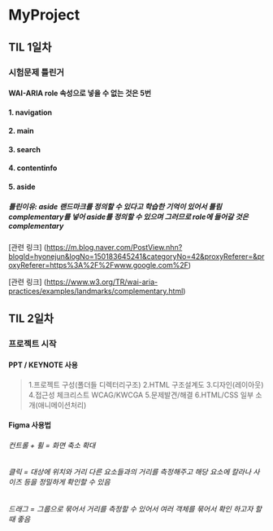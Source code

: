 # MyProject

## TIL 1일차

### 시험문제 틀린거

#### WAI-ARIA role 속성으로 넣을 수 없는 것은 5번

#### 1. navigation

#### 2. main

#### 3. search

#### 4. contentinfo

#### 5. aside

##### 틀린이유: aside 랜드마크를 정의할 수 있다고 학습한 기억이 있어서 틀림 complementary를 넣어 aside를 정의할 수 있으며 그러므로 role에 들어갈 것은 complementary  

[관련 링크]  (https://m.blog.naver.com/PostView.nhn?blogId=hyonejun&logNo=150183645241&categoryNo=42&proxyReferer=&proxyReferer=https%3A%2F%2Fwww.google.com%2F)

[관련 링크] (https://www.w3.org/TR/wai-aria-practices/examples/landmarks/complementary.html)

## TIL 2일차

### 프로젝트 시작
#### PPT / KEYNOTE 사용
> 1.프로젝트 구성(폴더들 디렉터리구조)
> 2.HTML 구조설계도
> 3.디자인(레이아웃)
> 4.접근성 체크리스트 WCAG/KWCGA
> 5.문제발견/해결
> 6.HTML/CSS 일부 소개(애니메이션처리)

#### Figma 사용법
###### 컨트롤 + 휠 = 화면 축소 확대
###### 클릭 = 대상에 위치와 거리 다른 요소들과의 거리를 측정해주고 해당 요소에 칼라나 사이즈 등을 정밀하게 확인할 수 있음
###### 드래그 = 그룹으로 묶어서 거리를 측정할 수 있어서 여러 객체를 묶어서 확인 하고자 할때 좋음